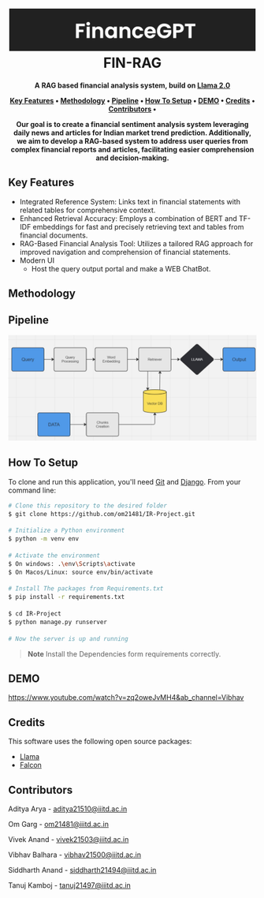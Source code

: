 <h1 align="center">
  <br>
  <img src="banner.jpeg" alt="Fin-Rag System" width="500"></a>
  <br>
  FIN-RAG
  <br>
</h1>

<h4 align="center">A RAG based financial analysis system, build on <a href="https://huggingface.co/docs/transformers/en/model_doc/llama2/" target="_blank">Llama 2.0</a> 

<!-- <p align="center">
  <a href="https://badge.fury.io/js/electron-markdownify">
    <img src="https://badge.fury.io/js/electron-markdownify.svg"
         alt="Gitter">
  </a>
  <a href="https://gitter.im/amitmerchant1990/electron-markdownify"><img src="https://badges.gitter.im/amitmerchant1990/electron-markdownify.svg"></a>
  <a href="https://saythanks.io/to/bullredeyes@gmail.com">
      <img src="https://img.shields.io/badge/SayThanks.io-%E2%98%BC-1EAEDB.svg">
  </a>
  <a href="https://www.paypal.me/AmitMerchant">
    <img src="https://img.shields.io/badge/$-donate-ff69b4.svg?maxAge=2592000&amp;style=flat">
  </a>
</p> -->

<p align="center">
  <a href="#key-features">Key Features</a> •
  <a href="#Methodology">Methodology</a> •
  <a href="#Pipeline">Pipeline</a> •
  <a href="#how-to-setup">How To Setup</a> •
  <a href="#demo">DEMO</a> •
  <a href="#credits">Credits</a> •
  <a href="#contributors">Contributors</a> •
</p>


Our goal is to create a financial sentiment analysis system leveraging daily news and articles for Indian market trend prediction. Additionally, we aim to develop a RAG-based system to address user queries from complex financial reports and articles, facilitating easier comprehension and decision-making.

## Key Features


* Integrated Reference System: Links text in financial statements with related tables for comprehensive context.
* Enhanced Retrieval Accuracy: Employs a combination of BERT and TF-IDF embeddings for fast and precisely retrieving text and tables from financial documents.
* RAG-Based Financial Analysis Tool: Utilizes a tailored RAG approach for improved navigation and comprehension of financial statements.
* Modern UI
  - Host the query output portal and make a WEB ChatBot.

## Methodology


## Pipeline
<div align="center">
  <img src="ir_pipeline.jpg" alt="Fin-Rag System" width="800">
  <br>
  <div style="margin-top: 20px;">
    
  </div>
</div>




## How To Setup

To clone and run this application, you'll need [Git](https://github.com/om21481/IR-Project.git) and [Django](https://www.djangoproject.com/download/). From your command line:

```bash
# Clone this repository to the desired folder
$ git clone https://github.com/om21481/IR-Project.git

# Initialize a Python environment
$ python -m venv env

# Activate the environment
$ On windows: .\env\Scripts\activate
$ On Macos/Linux: source env/bin/activate

# Install The packages from Requirements.txt
$ pip install -r requirements.txt

$ cd IR-Project
$ python manage.py runserver

# Now the server is up and running
```

> **Note**
> Install the Dependencies form requirements correctly.
 


## DEMO


https://www.youtube.com/watch?v=zq2oweJvMH4&ab_channel=Vibhav




<!-- ## Download

You can [download](https://github.com/amitmerchant1990/electron-markdownify/releases/tag/v1.2.0) the latest installable version of Markdownify for Windows, macOS and Linux. -->

<!-- ## Emailware

Markdownify is an [emailware](https://en.wiktionary.org/wiki/emailware). Meaning, if you liked using this app or it has helped you in any way, I'd like you send me an email at <bullredeyes@gmail.com> about anything you'd want to say about this software. I'd really appreciate it! -->

## Credits

This software uses the following open source packages:

- [Llama](https://huggingface.co/docs/transformers/en/model_doc/llama2)
- [Falcon](https://huggingface.co/Falconsai/text_summarization)


## Contributors
Aditya Arya - aditya21510@iiitd.ac.in 

Om Garg	    - om21481@iiitd.ac.in

Vivek Anand - vivek21503@iiitd.ac.in

Vibhav Balhara - vibhav21500@iiitd.ac.in

Siddharth Anand - siddharth21494@iiitd.ac.in

Tanuj Kamboj - tanuj21497@iiitd.ac.in
<!-- ## Related

[markdownify-web](https://github.com/amitmerchant1990/markdownify-web) - Web version of Markdownify -->
<!-- 
## Support

<a href="https://www.buymeacoffee.com/5Zn8Xh3l9" target="_blank"><img src="https://www.buymeacoffee.com/assets/img/custom_images/purple_img.png" alt="Buy Me A Coffee" style="height: 41px !important;width: 174px !important;box-shadow: 0px 3px 2px 0px rgba(190, 190, 190, 0.5) !important;-webkit-box-shadow: 0px 3px 2px 0px rgba(190, 190, 190, 0.5) !important;" ></a>

<p>Or</p> 

<a href="https://www.patreon.com/amitmerchant">
	<img src="https://c5.patreon.com/external/logo/become_a_patron_button@2x.png" width="160">
</a>

## You may also like...

- [Pomolectron](https://github.com/amitmerchant1990/pomolectron) - A pomodoro app
- [Correo](https://github.com/amitmerchant1990/correo) - A menubar/taskbar Gmail App for Windows and macOS

## License

MIT

---

> [amitmerchant.com](https://www.amitmerchant.com) &nbsp;&middot;&nbsp;
> GitHub [@amitmerchant1990](https://github.com/amitmerchant1990) &nbsp;&middot;&nbsp;
> Twitter [@amit_merchant](https://twitter.com/amit_merchant)
 -->
